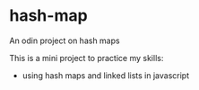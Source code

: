 # hash-map

An odin project on hash maps

This is a mini project to practice my skills:

* using hash maps and linked lists in javascript